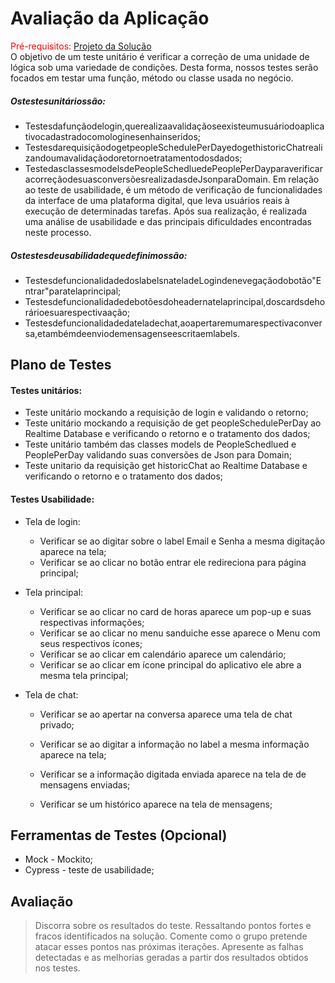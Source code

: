 # Avaliação da Aplicação

<span style="color:red">Pré-requisitos: <a href="6-Implementação.md"> Projeto da Solução</a></span>  
O objetivo de um teste unitário é verificar a correção de uma unidade de lógica sob uma variedade de condições. Desta forma, nossos testes serão focados em testar uma função, método ou classe usada no negócio.
##### Ostestesunitáriossão:
- Testesdafunçãodelogin,querealizaavalidaçãoseexisteumusuáriodoaplicativocadastradocomologinesenhainseridos;
-  TestesdarequisiçãodogetpeopleSchedulePerDayedogethistoricChatrealizandoumavalidaçãodoretornoetratamentodosdados;
- TestedasclassesmodelsdePeopleSchedluedePeoplePerDayparaverificaracorreçãodesuasconversõesrealizadasdeJsonparaDomain.
Em relação ao teste de usabilidade, é um método de verificação de funcionalidades da interface de uma plataforma digital, que leva usuários reais à execução de determinadas tarefas. Após sua realização, é realizada uma análise de usabilidade e das principais dificuldades encontradas neste processo. 
##### Ostestesdeusabilidadequedefinimossão:
-  TestesdefuncionalidadedoslabelsnateladeLogindenevegaçãodobotão"Entrar"paratelaprincipal;
- Testesdefuncionalidadedebotõesdoheadernatelaprincipal,doscardsdehorárioesuarespectivaação;
- Testesdefuncionalidadedateladechat,aoapertaremumarespectivaconversa,etambémdeenviodemensagenseescritaemlabels.

## Plano de Testes

#### Testes unitários:

- Teste unitário mockando a requisição de login e validando o retorno;
- Teste unitário mockando a requisição de get peopleSchedulePerDay ao Realtime Database e verificando o retorno e o tratamento dos dados;
- Teste unitário também das classes models de PeopleSchedlued e PeoplePerDay validando suas conversões de Json para Domain;
- Teste unitario da requisição get historicChat ao Realtime Database e verificando o retorno e o tratamento dos dados;

#### Testes Usabilidade:

- Tela de login: 

  - Verificar se ao digitar sobre o label Email e  Senha a mesma digitação aparece na tela; 
  - Verificar se ao clicar no botão entrar ele redireciona para página principal;

- Tela principal:

  - Verificar se ao clicar no card de horas aparece um pop-up e suas respectivas informações;
  - Verificar se ao clicar no menu sanduiche esse aparece o Menu com seus respectivos ícones;
  - Verificar se ao clicar em calendário aparece um calendário;
  - Verificar se ao clicar em ícone principal do aplicativo ele abre a mesma tela principal;

- Tela de chat:

  - Verificar se ao apertar na conversa aparece uma tela de chat privado;

  - Verificar se ao digitar a informação no label a mesma informação aparece na tela;
  - Verificar se a informação digitada enviada aparece na tela de de mensagens enviadas;
  - Verificar se um histórico aparece na tela de mensagens;

## Ferramentas de Testes (Opcional)

- Mock - Mockito;
- Cypress - teste de usabilidade;

## Avaliação

> Discorra sobre os resultados do teste. Ressaltando pontos fortes e
> fracos identificados na solução. Comente como o grupo pretende atacar
> esses pontos nas próximas iterações. Apresente as falhas detectadas e
> as melhorias geradas a partir dos resultados obtidos nos testes.
